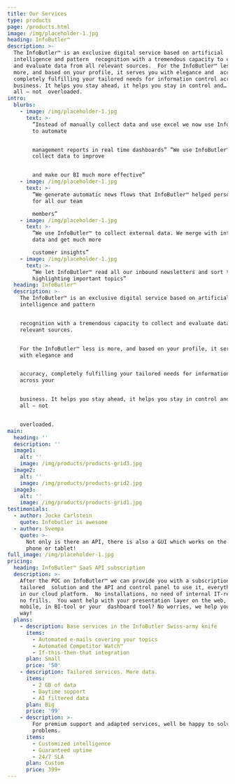 ```yaml
---
title: Our Services
type: products
page: /products.html
image: /img/placeholder-1.jpg
heading: InfoButler™
description: >-
  The InfoButler™ is an exclusive digital service based on artificial
  intelligence and pattern  recognition with a tremendous capacity to collect
  and evaluate data from all relevant sources.  For the InfoButler™ less is
  more, and based on your profile, it serves you with elegance and  accuracy,
  completely fulfilling your tailored needs for information control across your
  business. It helps you stay ahead, it helps you stay in control and… best of
  all – not  overloaded.
intro:
  blurbs:
    - image: /img/placeholder-1.jpg
      text: >-
        ”Instead of manually collect data and use excel we now use InfoButler™
        to automate


        management reports in real time dashboards” ”We use InfoButler™ to
        collect data to improve


        and make our BI much more effective”
    - image: /img/placeholder-1.jpg
      text: >-
        ”We generate automatic news flows that InfoButler™ helped personalise
        for all our team

        members”
    - image: /img/placeholder-1.jpg
      text: >-
        ”We use InfoButler™ to collect external data. We merge with internal
        data and get much more

        customer insights”
    - image: /img/placeholder-1.jpg
      text: >-
        ”We let InfoButler™ read all our inbound newsletters and sort them out
        highlighting important topics”
  heading: InfoButler™
  description: >-
    The InfoButler™ is an exclusive digital service based on artificial
    intelligence and pattern


    recognition with a tremendous capacity to collect and evaluate data from all
    relevant sources.


    For the InfoButler™ less is more, and based on your profile, it serves you
    with elegance and


    accuracy, completely fulfilling your tailored needs for information control
    across your


    business. It helps you stay ahead, it helps you stay in control and… best of
    all – not


    overloaded.
main:
  heading: ''
  description: ''
  image1:
    alt: ''
    image: /img/products/products-grid3.jpg
  image2:
    alt: ''
    image: /img/products/products-grid2.jpg
  image3:
    alt: ''
    image: /img/products/products-grid1.jpg
testimonials:
  - author: Jocke Carlstein
    quote: Infobutler is awesome
  - author: Svempa
    quote: >-
      Not only is there an API, there is also a GUI which works on the computer,
      phone or tablet!
full_image: /img/placeholder-1.jpg
pricing:
  heading: InfoButler™ SaaS API subscription
  description: >-
    After the POC on InfoButler™ we can provide you with a subscription based,
    tailored  solution and the API and control panel to use it, everything runs
    in our cloud platform.  No installations, no need of internal IT-resources,
    no frills.  You want help with your presentation layer on the web, in
    mobile, in BI-tool or your  dashboard tool? No worries, we help you all the
    way!
  plans:
    - description: Base services in the InfoButler Swiss-army knife
      items:
        - Automated e-mails covering your topics
        - Automated Competitor Watch™
        - If-this-then-that integration
      plan: Small
      price: '50'
    - description: Tailored services. More data.
      items:
        - 2 GB of data
        - Daytime support
        - AI filtered data
      plan: Big
      price: '99'
    - description: >-
        For premium support and adapted services, well be happy to solve your
        problems.
      items:
        - Customized intelligence
        - Guaranteed uptime
        - 24/7 SLA
      plan: Custom
      price: 399+
---
```

